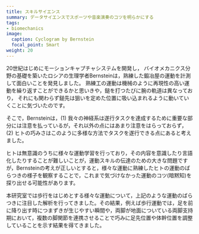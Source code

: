 ```yaml
---
title: スキルサイエンス
summary: データサイエンスでスポーツや音楽演奏のコツを明らかにする
tags:
- biomechanics
image:
  caption: Cyclogram by Bernstein
  focal_point: Smart
weight: 20
---
```


<!--![](Cyclogram_Gastev_TSIT.jpg)-->
20世紀はじめにモーションキャプチャシステムを開発し，
バイオメカニクス分野の基礎を築いたロシアの生理学者Bernsteinは，熟練した鍛冶屋の運動を計測して面白いことを発見しました。
熟練工の運動は機械のように再現性の高い運動を繰り返すことができるかと思いきや，鎚を打つたびに腕の軌道は異なっており， それにも関わらず鎚先は狙いを定めた位置に吸い込まれるように動いていくことに気づいたのです。

そこで，Bernsteinは，(1) 我々の神経系は遂行タスクを達成するために重要な部分には注意を払っているが，それ以外の点にはあまり注意をはらっておらず，(2) ヒトの巧みさはこのように多様な方法でタスクを遂行できる点にあると考えました。

ヒトは無意識のうちに様々な運動学習を行っており，その内容を意識したり言語化したりすることが難しいことが，運動スキルの伝達のための大きな問題ですが，Bernsteinの考えが正しいとすると，様々な運動に熟練したヒトの運動のばらつきの様子を観察することで，これまで気づけなかった運動のコツ(暗黙知)を探り出せる可能性があります。

本研究室では歩行をはじめとする様々な運動について，上記のような運動のばらつきに注目した解析を行ってきました。その結果，例えば歩行運動では，足を前に降り出す時につまずきが生じやすい瞬間や，両脚が地面についている両脚支持期において，複数の脚関節を連携させることで巧みに足先位置や体幹位置を調整していることを示す結果を得てきました。

<!--[Related papers](../papers/#Bernstein)-->
